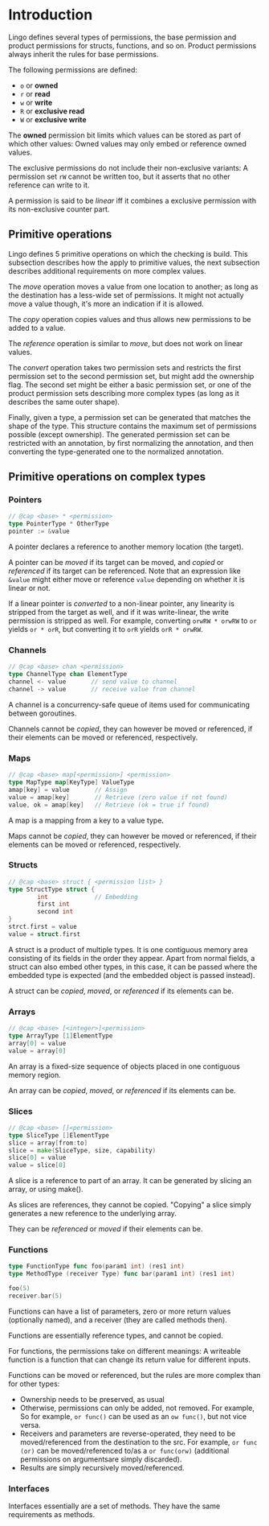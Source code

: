 # Introduction
Lingo defines several types of permissions, the base permission and product permissions for structs, functions, and so on. Product permissions always inherit the rules for base permissions.

The following permissions are defined:

* `o` or **owned**
* `r` or **read**
* `w` or **write**
* `R` or **exclusive read**
* `W` or **exclusive write**

The **owned** permission bit limits which values can be stored as part of which other values: Owned values may only embed or reference owned values.

The exclusive permissions do not include their non-exclusive variants: A permission set `rW` cannot be written too, but it asserts that no other reference can write to it.

A permission is said to be _linear_ iff it combines a exclusive permission with its non-exclusive counter part.

## Primitive operations
Lingo defines 5 primitive operations on which the checking is build. This subsection describes how the apply to primitive values, the next subsection describes additional requirements on more complex values.

The _move_ operation moves a value from one location to another; as long as the destination has a less-wide set of permissions. It might not actually move a value though, it's more an indication if it is allowed.

The _copy_ operation copies values and thus allows new permissions to be added to a value.

The _reference_ operation is similar to _move_, but does not work on linear values.

The _convert_ operation takes two permission sets and restricts the first permission set to the second permission set, but might add the ownership flag. The second set might be either a basic permission set, or one of the product permission sets describing more complex types (as long as it describes the same outer shape).

Finally, given a type, a permission set can be generated that matches the shape of the type. This structure contains the maximum set of permissions possible (except ownership).
The generated permission set can be restricted with an annotation, by first normalizing the annotation, and then converting the type-generated one to the normalized annotation.

## Primitive operations on complex types

### Pointers
```go
// @cap <base> * <permission>
type PointerType * OtherType
pointer := &value
```
A pointer declares a reference to another memory location (the target).

A pointer can be _moved_ if its target can be moved, and _copied_ or _referenced_ if its target can be referenced. Note that an expression like `&value` might either move or reference `value` depending on whether it is linear or not.

If a linear pointer is _converted_ to a non-linear pointer, any linearity is stripped from the target as well, and if it was write-linear, the write permission is stripped as well.
For example, converting `orwRW * orwRW` to `or` yields `or * orR`, but converting it to `orR` yields `orR * orwRW`.

### Channels
```go
// @cap <base> chan <permission>
type ChannelType chan ElementType
channel <- value       // send value to channel
channel -> value       // receive value from channel
```

A channel is a concurrency-safe queue of items used for communicating between goroutines.

Channels cannot be _copied_, they can however be moved or referenced, if their elements can be moved or referenced, respectively.

### Maps
```go
// @cap <base> map[<permission>] <permission>
type MapType map[KeyType] ValueType
amap[key] = value       // Assign
value = amap[key]       // Retrieve (zero value if not found)
value, ok = amap[key]   // Retrieve (ok = true if found)
```

A map is a mapping from a key to a value type.

Maps cannot be _copied_, they can however be moved or referenced, if their elements can be moved or referenced, respectively.

### Structs
```go
// @cap <base> struct { <permission list> }
type StructType struct {
        int             // Embedding
        first int
        second int
}
strct.first = value
value = struct.first
```

A struct is a product of multiple types. It is one contiguous memory area consisting of its fields in the order they appear. Apart from normal fields, a struct can also embed other types, in this case, it can be passed where the embedded type is expected (and the embedded object is passed instead).

A struct can be _copied_, _moved_, or _referenced_ if its elements can be.

### Arrays
```go
// @cap <base> [<integer>]<permission>
type ArrayType [1]ElementType
array[0] = value
value = array[0]
```
An array is a fixed-size sequence of objects placed in one contiguous memory region.

An array can be _copied_, _moved_, or _referenced_ if its elements can be.

### Slices
```go
// @cap <base> []<permission>
type SliceType []ElementType
slice = array[from:to]
slice = make(SliceType, size, capability)
slice[0] = value
value = slice[0]
```
A slice is a reference to part of an array.
It can be generated by slicing an array, or using make().

As slices are references, they cannot be copied. "Copying" a slice simply generates a new reference to the underlying array.

They can be _referenced_ or _moved_ if their elements can be.

### Functions
```go
type FunctionType func foo(param1 int) (res1 int)
type MethodType (receiver Type) func bar(param1 int) (res1 int)

foo(5)
receiver.bar(5)
```
Functions can have a list of parameters, zero or more return values (optionally named), and a receiver (they are called methods then).

Functions are essentially reference types, and cannot be copied.

For functions, the permissions take on different meanings: A writeable function is a function that can change its return value for different inputs.

Functions can be moved or referenced, but the rules are more complex than for other types:

* Ownership needs to be preserved, as usual
* Otherwise, permissions can only be added, not removed. For example, So for example, `or func()` can be used as an `ow func()`, but not vice versa.
* Receivers and parameters are reverse-operated, they need to be moved/referenced from the destination to the src.
For example, `or func (or)` can be moved/referenced to/as a `or func(orw)` (additional permissions on argumentsare simply discarded).
* Results are simply recursively moved/referenced.

### Interfaces
Interfaces essentially are a set of methods. They have the same requirements as methods.
